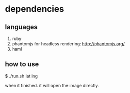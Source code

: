 # dependencies

## languages

1. ruby
2. phantomjs for headless rendering: http://phantomjs.org/
3. haml

## how to use

$ ./run.sh lat lng

when it finished. it will open the image directly.
